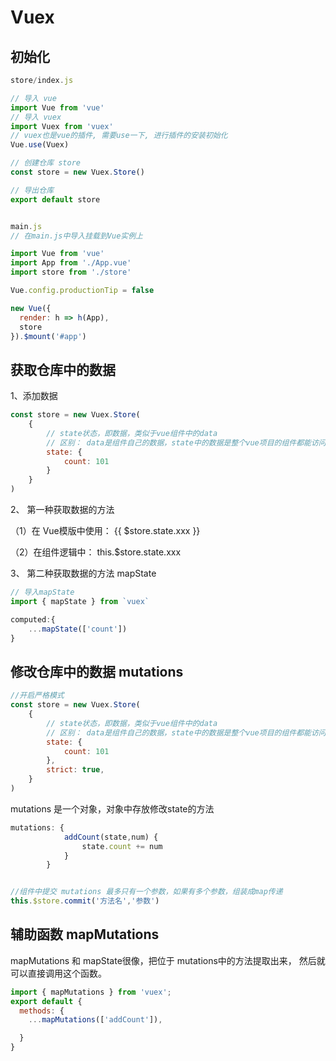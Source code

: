 # Vuex

## 初始化
```jsx
store/index.js

// 导入 vue
import Vue from 'vue'
// 导入 vuex
import Vuex from 'vuex'
// vuex也是vue的插件, 需要use一下, 进行插件的安装初始化
Vue.use(Vuex)

// 创建仓库 store
const store = new Vuex.Store()

// 导出仓库
export default store


main.js
// 在main.js中导入挂载到Vue实例上

import Vue from 'vue'
import App from './App.vue'
import store from './store'

Vue.config.productionTip = false

new Vue({
  render: h => h(App),
  store
}).$mount('#app')

```

## 获取仓库中的数据
1、添加数据
```js
const store = new Vuex.Store(
    {
        // state状态，即数据，类似于vue组件中的data
        // 区别： data是组件自己的数据，state中的数据是整个vue项目的组件都能访问到
        state: {
            count: 101
        }
    }
)
```
2、 第一种获取数据的方法

（1）在 Vue模版中使用： {{ $store.state.xxx }}

（2）在组件逻辑中： this.$store.state.xxx

3、 第二种获取数据的方法 mapState
```js
// 导入mapState
import { mapState } from `vuex`

computed:{
    ...mapState(['count'])
}
```

## 修改仓库中的数据 mutations
```js
//开启严格模式
const store = new Vuex.Store(
    {
        // state状态，即数据，类似于vue组件中的data
        // 区别： data是组件自己的数据，state中的数据是整个vue项目的组件都能访问到
        state: {
            count: 101
        },
        strict: true,
    }
)

```

mutations 是一个对象，对象中存放修改state的方法
```js
mutations: {
            addCount(state,num) {
                state.count += num
            }
        }


//组件中提交 mutations 最多只有一个参数，如果有多个参数，组装成map传递
this.$store.commit('方法名','参数')

```

## 辅助函数 mapMutations
mapMutations 和 mapState很像，把位于 mutations中的方法提取出来， 然后就可以直接调用这个函数。
```jsx
import { mapMutations } from 'vuex';
export default {
  methods: {
    ...mapMutations(['addCount']),

  }
}

```